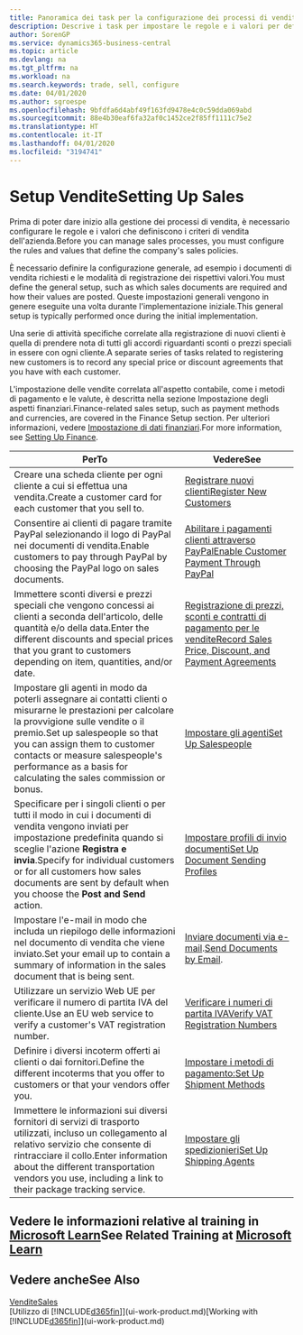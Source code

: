```yaml
---
title: Panoramica dei task per la configurazione dei processi di vendita | Documenti Microsoft
description: Descrive i task per impostare le regole e i valori per definire i criteri e processi di vendita.
author: SorenGP
ms.service: dynamics365-business-central
ms.topic: article
ms.devlang: na
ms.tgt_pltfrm: na
ms.workload: na
ms.search.keywords: trade, sell, configure
ms.date: 04/01/2020
ms.author: sgroespe
ms.openlocfilehash: 9bfdfa6d4abf49f163fd9478e4c0c59dda069abd
ms.sourcegitcommit: 88e4b30eaf6fa32af0c1452ce2f85ff1111c75e2
ms.translationtype: HT
ms.contentlocale: it-IT
ms.lasthandoff: 04/01/2020
ms.locfileid: "3194741"
---
```

# <a name="setting-up-sales"></a><span data-ttu-id="2a52a-103">Setup Vendite</span><span class="sxs-lookup"><span data-stu-id="2a52a-103">Setting Up Sales</span></span>
<span data-ttu-id="2a52a-104">Prima di poter dare inizio alla gestione dei processi di vendita, è necessario configurare le regole e i valori che definiscono i criteri di vendita dell'azienda.</span><span class="sxs-lookup"><span data-stu-id="2a52a-104">Before you can manage sales processes, you must configure the rules and values that define the company's sales policies.</span></span>

<span data-ttu-id="2a52a-105">È necessario definire la configurazione generale, ad esempio i documenti di vendita richiesti e le modalità di registrazione dei rispettivi valori.</span><span class="sxs-lookup"><span data-stu-id="2a52a-105">You must define the general setup, such as which sales documents are required and how their values are posted.</span></span> <span data-ttu-id="2a52a-106">Queste impostazioni generali vengono in genere eseguite una volta durante l'implementazione iniziale.</span><span class="sxs-lookup"><span data-stu-id="2a52a-106">This general setup is typically performed once during the initial implementation.</span></span>

<span data-ttu-id="2a52a-107">Una serie di attività specifiche correlate alla registrazione di nuovi clienti è quella di prendere nota di tutti gli accordi riguardanti sconti o prezzi speciali in essere con ogni cliente.</span><span class="sxs-lookup"><span data-stu-id="2a52a-107">A separate series of tasks related to registering new customers is to record any special price or discount agreements that you have with each customer.</span></span>

<span data-ttu-id="2a52a-108">L'impostazione delle vendite correlata all'aspetto contabile, come i metodi di pagamento e le valute, è descritta nella sezione Impostazione degli aspetti finanziari.</span><span class="sxs-lookup"><span data-stu-id="2a52a-108">Finance-related sales setup, such as payment methods and currencies, are covered in the Finance Setup section.</span></span> <span data-ttu-id="2a52a-109">Per ulteriori informazioni, vedere [Impostazione di dati finanziari](finance-setup-finance.md).</span><span class="sxs-lookup"><span data-stu-id="2a52a-109">For more information, see [Setting Up Finance](finance-setup-finance.md).</span></span>

| <span data-ttu-id="2a52a-110">Per</span><span class="sxs-lookup"><span data-stu-id="2a52a-110">To</span></span> | <span data-ttu-id="2a52a-111">Vedere</span><span class="sxs-lookup"><span data-stu-id="2a52a-111">See</span></span> |
| --- | --- |
| <span data-ttu-id="2a52a-112">Creare una scheda cliente per ogni cliente a cui si effettua una vendita.</span><span class="sxs-lookup"><span data-stu-id="2a52a-112">Create a customer card for each customer that you sell to.</span></span> |[<span data-ttu-id="2a52a-113">Registrare nuovi clienti</span><span class="sxs-lookup"><span data-stu-id="2a52a-113">Register New Customers</span></span>](sales-how-register-new-customers.md) |
| <span data-ttu-id="2a52a-114">Consentire ai clienti di pagare tramite PayPal selezionando il logo di PayPal nei documenti di vendita.</span><span class="sxs-lookup"><span data-stu-id="2a52a-114">Enable customers to pay through PayPal by choosing the PayPal logo on sales documents.</span></span> |[<span data-ttu-id="2a52a-115">Abilitare i pagamenti clienti attraverso PayPal</span><span class="sxs-lookup"><span data-stu-id="2a52a-115">Enable Customer Payment Through PayPal</span></span>](sales-how-enable-payment-service-extensions.md) |
| <span data-ttu-id="2a52a-116">Immettere sconti diversi e prezzi speciali che vengono concessi ai clienti a seconda dell'articolo, delle quantità e/o della data.</span><span class="sxs-lookup"><span data-stu-id="2a52a-116">Enter the different discounts and special prices that you grant to customers depending on item, quantities, and/or date.</span></span> |[<span data-ttu-id="2a52a-117">Registrazione di prezzi, sconti e contratti di pagamento per le vendite</span><span class="sxs-lookup"><span data-stu-id="2a52a-117">Record Sales Price, Discount, and Payment Agreements</span></span>](sales-how-record-sales-price-discount-payment-agreements.md) |
| <span data-ttu-id="2a52a-118">Impostare gli agenti in modo da poterli assegnare ai contatti clienti o misurarne le prestazioni per calcolare la provvigione sulle vendite o il premio.</span><span class="sxs-lookup"><span data-stu-id="2a52a-118">Set up salespeople so that you can assign them to customer contacts or measure salespeople's performance as a basis for calculating the sales commission or bonus.</span></span> |[<span data-ttu-id="2a52a-119">Impostare gli agenti</span><span class="sxs-lookup"><span data-stu-id="2a52a-119">Set Up Salespeople</span></span>](sales-how-setup-salespeople.md) |
| <span data-ttu-id="2a52a-120">Specificare per i singoli clienti o per tutti il modo in cui i documenti di vendita vengono inviati per impostazione predefinita quando si sceglie l'azione **Registra e invia**.</span><span class="sxs-lookup"><span data-stu-id="2a52a-120">Specify for individual customers or for all customers how sales documents are sent by default when you choose the **Post and Send** action.</span></span> |[<span data-ttu-id="2a52a-121">Impostare profili di invio documenti</span><span class="sxs-lookup"><span data-stu-id="2a52a-121">Set Up Document Sending Profiles</span></span>](sales-how-setup-document-send-profiles.md) |
| <span data-ttu-id="2a52a-122">Impostare l'e-mail in modo che includa un riepilogo delle informazioni nel documento di vendita che viene inviato.</span><span class="sxs-lookup"><span data-stu-id="2a52a-122">Set your email up to contain a summary of information in the sales document that is being sent.</span></span> |<span data-ttu-id="2a52a-123">[Inviare documenti via e-mail](ui-how-send-documents-email.md).</span><span class="sxs-lookup"><span data-stu-id="2a52a-123">[Send Documents by Email](ui-how-send-documents-email.md).</span></span> |
|<span data-ttu-id="2a52a-124">Utilizzare un servizio Web UE per verificare il numero di partita IVA del cliente.</span><span class="sxs-lookup"><span data-stu-id="2a52a-124">Use an EU web service to verify a customer's VAT registration number.</span></span>|[<span data-ttu-id="2a52a-125">Verificare i numeri di partita IVA</span><span class="sxs-lookup"><span data-stu-id="2a52a-125">Verify VAT Registration Numbers</span></span>](finance-setup-vat.md)|
|<span data-ttu-id="2a52a-126">Definire i diversi incoterm offerti ai clienti o dai fornitori.</span><span class="sxs-lookup"><span data-stu-id="2a52a-126">Define the different incoterms that you offer to customers or that your vendors offer you.</span></span>|[<span data-ttu-id="2a52a-127">Impostare i metodi di pagamento:</span><span class="sxs-lookup"><span data-stu-id="2a52a-127">Set Up Shipment Methods</span></span>](sales-how-set-up-shipment-methods.md)|
|<span data-ttu-id="2a52a-128">Immettere le informazioni sui diversi fornitori di servizi di trasporto utilizzati, incluso un collegamento al relativo servizio che consente di rintracciare il collo.</span><span class="sxs-lookup"><span data-stu-id="2a52a-128">Enter information about the different transportation vendors you use, including a link to their package tracking service.</span></span>|[<span data-ttu-id="2a52a-129">Impostare gli spedizionieri</span><span class="sxs-lookup"><span data-stu-id="2a52a-129">Set Up Shipping Agents</span></span>](sales-how-to-set-up-shipping-agents.md)|

## <a name="see-related-training-at-microsoft-learn"></a><span data-ttu-id="2a52a-130">Vedere le informazioni relative al training in [Microsoft Learn](/learn/paths/trade-get-started-dynamics-365-business-central/)</span><span class="sxs-lookup"><span data-stu-id="2a52a-130">See Related Training at [Microsoft Learn](/learn/paths/trade-get-started-dynamics-365-business-central/)</span></span>

## <a name="see-also"></a><span data-ttu-id="2a52a-131">Vedere anche</span><span class="sxs-lookup"><span data-stu-id="2a52a-131">See Also</span></span>
[<span data-ttu-id="2a52a-132">Vendite</span><span class="sxs-lookup"><span data-stu-id="2a52a-132">Sales</span></span>](sales-manage-sales.md)  
<span data-ttu-id="2a52a-133">[Utilizzo di [!INCLUDE[d365fin](includes/d365fin_md.md)]](ui-work-product.md)</span><span class="sxs-lookup"><span data-stu-id="2a52a-133">[Working with [!INCLUDE[d365fin](includes/d365fin_md.md)]](ui-work-product.md)</span></span>
